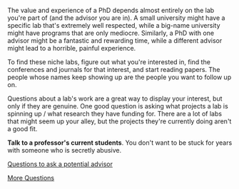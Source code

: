 The value and experience of a PhD depends almost entirely on the lab you're part of (and the advisor you are in). A small university might have a specific lab that's extremely well respected, while a big-name university might have programs that are only mediocre. Similarly, a PhD with one advisor might be a fantastic and rewarding time, while a different advisor might lead to a horrible, painful experience.

To find these niche labs, figure out what you're interested in, find the conferences and journals for that interest, and start reading papers. The people whose names keep showing up are the people you want to follow up on.

Questions about a lab's work are a great way to display your interest, but only if they are genuine. One good question is asking what projects a lab is spinning up / what research they have funding for. There are a lot of labs that might seem up your alley, but the projects they're currently doing aren't a good fit.

**Talk to a professor's current students**. You don't want to be stuck for years with someone who is secretly abusive.

[Questions to ask a potential advisor](https://blog.ml.cmu.edu/2020/03/02/questions-to-ask-a-prospective-ph-d-advisor-on-visit-day-with-thorough-and-forthright-explanations/)

[More Questions](https://drive.google.com/file/d/13v1_xjbCSqtcT203q3lu-7Ch3u4h_zjE/view?usp=sharing)